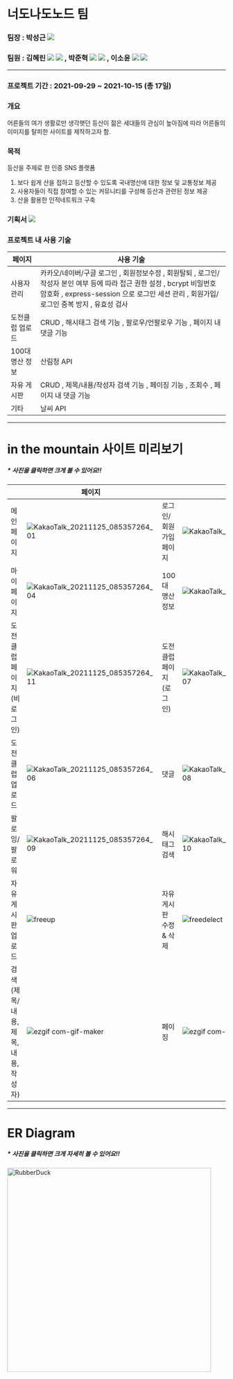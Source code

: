 # 너도나도노드 팀

### 팀장 : 박성근 <a href="https://github.com/Mr-butter"><img src="https://img.shields.io/badge/GitHub-181717?style=flat-square&logo=GitHub&logoColor=white"/></a>
### 팀원 : 김혜린 <a href="https://github.com/Hyerin1208"><img src="https://img.shields.io/badge/GitHub-181717?style=flat-square&logo=GitHub&logoColor=white"/></a> <a href="https://plastic-yuzu-23a.notion.site/2-Node-js-c277503155184d9d9c094dd8754b4756"><img src="https://img.shields.io/badge/Notion-000000?style=flat-square&logo=Notion&logoColor=white"/></a> , 박준혁 <a href="https://github.com/berrypjh"><img src="https://img.shields.io/badge/GitHub-181717?style=flat-square&logo=GitHub&logoColor=white"/></a> <a href="https://quark-tangelo-d51.notion.site/2-Node-js-31dde1cd888145ec81ac99c307214dc9"><img src="https://img.shields.io/badge/Notion-000000?style=flat-square&logo=Notion&logoColor=white"/></a> , 이소윤 <a href="https://github.com/jsoyun"><img src="https://img.shields.io/badge/GitHub-181717?style=flat-square&logo=GitHub&logoColor=white"/></a> <a href="https://cool-walkover-08a.notion.site/2-mountain-e4f7b216ba1b4abebe84fe6d1ae6d6ce"><img src="https://img.shields.io/badge/Notion-000000?style=flat-square&logo=Notion&logoColor=white"/></a>
---------------------------------------

### 프로젝트 기간 : 2021-09-29 ~ 2021-10-15 (총 17일)

### 개요
어른들의 여가 생활로만 생각햇던 등산이 젊은 세대들의 관심이 높아짐에 따라 어른들의 이미지를
탈피한 사이트를 제작하고자 함.

### 목적
등산을 주제로 한 인증 SNS 플랫폼
1. 보다 쉽게 산을 접하고 등산할 수 있도록 국내명산에 대한 정보 및 교통정보 제공
2. 사용자들이 직접 참여할 수 있는 커뮤니티를 구성해 등산과 관련된 정보 제공
3. 산을 활용한 인적네트워크 구축

### 기획서  <a href="https://docs.google.com/presentation/d/17nZBAXbWB7R4zyDEvABGtIzG2kZyEdFs/edit?usp=sharing&ouid=108810371152735520339&rtpof=true&sd=true"><img src="https://img.shields.io/badge/Google Drive-4285F4?style=flat-square&logo=Google Drive&logoColor=white"/></a>

### 프로젝트 내 사용 기술

|      페이지      | 사용 기술 |
--------|------------
사용자 관리  | 카카오/네이버/구글 로그인 , 회원정보수정 , 회원탈퇴 , 로그인/작성자 본인 여부 등에 따라 접근 권한 설정 , bcrypt 비밀번호 암호화 , express-session 으로 로그인 세션 관리 , 회원가입/로그인 중복 방지 , 유효성 검사
도전클럽 업로드 | CRUD , 해시태그 검색 기능 , 팔로우/언팔로우 기능 , 페이지 내 댓글 기능
100대 명산 정보 | 산림청 API
자유 게시판 | CRUD , 제목/내용/작성자 검색 기능 , 페이징 기능 , 조회수 , 페이지 내 댓글 기능
기타 | 날씨 API

---------------------------------------

# in the mountain 사이트 미리보기
##### * 사진을 클릭하면 크게 볼 수 있어요!!

|      | 페이지 |      | 페이지 |
----|----------------|----|----------------
메인 페이지  | ![KakaoTalk_20211125_085357264_01](https://user-images.githubusercontent.com/89543695/143537017-1cd0c3fd-128a-4874-988b-b1b67c6f6781.gif) | 로그인/회원가입 페이지  | ![KakaoTalk_20211125_090237103](https://user-images.githubusercontent.com/89543695/143537035-58d89a12-3933-473c-9f6e-c72aa88a4909.gif)
마이페이지  | ![KakaoTalk_20211125_085357264_04](https://user-images.githubusercontent.com/89543695/143537709-36c7ad01-4bcf-404f-ad15-3482253a2061.gif) | 100대 명산 정보 | ![KakaoTalk_20211124_212458449](https://user-images.githubusercontent.com/89543695/143835268-dadeff80-6035-4f11-90e1-0c3095b6f993.gif)
도전클럽 페이지 (비로그인) | ![KakaoTalk_20211125_085357264_11](https://user-images.githubusercontent.com/89543695/143537198-47a7aea8-1644-4c12-8d20-e5c17827ce90.gif) | 도전클럽 페이지 (로그인) | ![KakaoTalk_20211125_085357264_07](https://user-images.githubusercontent.com/89543695/143537081-9437a63e-729d-47f1-ba2c-13e862c81025.gif)
도전클럽 업로드  | ![KakaoTalk_20211125_085357264_06](https://user-images.githubusercontent.com/89543695/143537068-94dc0bbb-6ee6-4f6b-b67b-9515b436a44b.gif) | 댓글  | ![KakaoTalk_20211125_085357264_08](https://user-images.githubusercontent.com/89543695/143537094-d46206f6-5fa4-4a55-bf0c-6d57b7c27bf4.gif)
팔로잉/팔로워  | ![KakaoTalk_20211125_085357264_09](https://user-images.githubusercontent.com/89543695/143537103-445acca8-48d9-40e1-8b95-38dd58b03bb6.gif) | 해시태그 검색   | ![KakaoTalk_20211125_085357264_10](https://user-images.githubusercontent.com/89543695/143537189-fdf2cdc6-b9b5-4f18-ae97-d3bf78f90fc1.gif)
자유게시판 업로드 | ![freeup](https://user-images.githubusercontent.com/89543695/143828461-cd8ea217-591f-49f4-9c6a-8a68ebddfacc.gif) | 자유게시판 수정 & 삭제 | ![freedelect](https://user-images.githubusercontent.com/89543695/143828481-01c2e0b4-cd43-4d68-ae95-10b99893e825.gif)
검색 (제목/내용, 제목, 내용, 작성자)  | ![ezgif com-gif-maker](https://user-images.githubusercontent.com/89543695/143828527-415657b3-a1c8-4507-8d4d-717368aa6323.gif) | 페이징 | ![ezgif com-gif-maker (1)](https://user-images.githubusercontent.com/89543695/143828535-eeab9e8b-e405-4c71-907f-c11297cecfe3.gif)

---------------------------------------

# ER Diagram
##### * 사진을 클릭하면 크게 자세히 볼 수 있어요!!
<img src="https://user-images.githubusercontent.com/89543695/143770934-eeb6646d-d561-4a11-90d4-2e785595388f.png" width="470px" hight="610px" title="px(픽셀) 크기 설정" alt="RubberDuck"></img>
